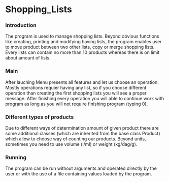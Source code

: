 # Shopping_Lists

### Introduction
The program is used to manage shopping lists. Beyond obvious functions like creating, printing and modifying having lists, the program enables user to move product between two other lists, copy or merge shopping lists. Every lists can contain no more than 10 products whereas there is on limit about amount of lists.

### Main
After lauching Menu presents all features and let us choose an operation. Mostly operations requier having any list, so if you choose different operation than creating the first shopping lists you will see a proper message. After finishing every operation you will able to continue work with program as long as you will not require finishing program (typing 0).

### Different types of products
Due to different ways of determination amount of given product there are some additional classes (which are inherited from the base class Product) which allow to choose way of counting our products. Beyond units, sometimes you need to use volume (l/ml) or weight (kg/dag/g). 

### Running
The program can be run without arguments and operated directly by the user or with the use of a file containing values loaded by the program.
